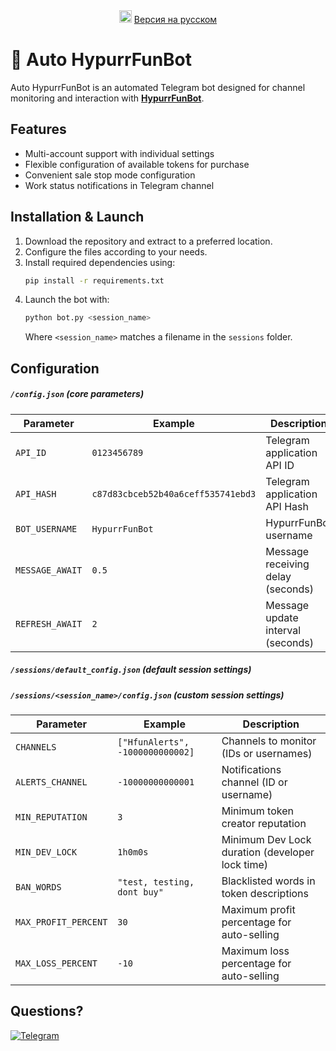 <div align="center">
<img src="https://github.githubassets.com/images/icons/emoji/unicode/1f1f7-1f1fa.png" height="20" width="20"> <a href="https://github.com/ApTyp4uK1337/Auto-HypurrFunBot/blob/master/README.md" title="Версия на русском">Версия на русском</a>
</div>

# 🐰 Auto HypurrFunBot

Auto HypurrFunBot is an automated Telegram bot designed for channel monitoring and interaction with **[HypurrFunBot](https://t.me/HypurrFunBot)**.

## Features  
- Multi-account support with individual settings  
- Flexible configuration of available tokens for purchase  
- Convenient sale stop mode configuration  
- Work status notifications in Telegram channel  

## Installation & Launch  
1. Download the repository and extract to a preferred location.  
2. Configure the files according to your needs.  
3. Install required dependencies using:  
   ```sh
   pip install -r requirements.txt
   ```
4. Launch the bot with:  
   ```sh
   python bot.py <session_name>
   ```
   Where `<session_name>` matches a filename in the `sessions` folder.  

## Configuration  
##### `/config.json` (core parameters)  
| Parameter        | Example                             | Description                                           |
|-----------------|------------------------------------|----------------------------------------------------|
| `API_ID`        | `0123456789`                       | Telegram application API ID                         |
| `API_HASH`      | `c87d83cbceb52b40a6ceff535741ebd3` | Telegram application API Hash                       |
| `BOT_USERNAME`  | `HypurrFunBot`                     | HypurrFunBot username                               |
| `MESSAGE_AWAIT` | `0.5`                              | Message receiving delay (seconds)                  |
| `REFRESH_AWAIT` | `2`                                | Message update interval (seconds)                  |

##### `/sessions/default_config.json` (default session settings)  
##### `/sessions/<session_name>/config.json` (custom session settings)
| Parameter              | Example                           | Description                                                  |
|-----------------------|----------------------------------|-----------------------------------------------------------|
| `CHANNELS`            | `["HfunAlerts", -1000000000002]` | Channels to monitor (IDs or usernames)                    |
| `ALERTS_CHANNEL`      | `-10000000000001`                | Notifications channel (ID or username)                    |
| `MIN_REPUTATION`      | `3`                              | Minimum token creator reputation                          |
| `MIN_DEV_LOCK`        | `1h0m0s`                         | Minimum Dev Lock duration (developer lock time)           |
| `BAN_WORDS`           | `"test, testing, dont buy"`      | Blacklisted words in token descriptions                   |
| `MAX_PROFIT_PERCENT`  | `30`                             | Maximum profit percentage for auto-selling                |
| `MAX_LOSS_PERCENT`    | `-10`                            | Maximum loss percentage for auto-selling                 |

## Questions?
<a href="https://t.me/aptyp4uk1337"><img src="https://img.shields.io/badge/Telegram-2CA5E0?style=for-the-badge&logo=telegram&logoColor=white" title="Telegram"></a>